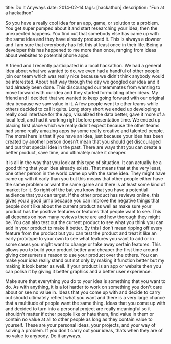 title: Do It Anyways
date: 2014-02-14
tags: [hackathon]
description: "Fun at a hackathon"

So you have a really cool idea for an app, game, or solution to a problem. You get super pumped about it and start researching your idea, then the unexpected happens. You find out that somebody else has came up with the same idea and they have already produced it. This is always a downer and I am sure that everybody has felt this at least once in their life. Being a developer this has happened to me more than once, ranging from ideas about websites to potential phone apps.

A friend and I recently participated in a local hackathon. We had a general idea about what we wanted to do, we even had a handful of other people join our team which was really nice because we didn't think anybody would be interested. About half way through the day we googled our idea and it had already been done. This discouraged our teammates from wanting to move forward with our idea and they started formulating other ideas. My friend and I decided that we wanted to keep going forward with our original idea because we saw value in it. A few people went to other teams while others decided to call it quits. Long story short we ended up developing a really cool interface for the app, visualized the data better, gave it more of a local feel, and had it working right before presentation time. We ended up placing first place which we really didn't expect because the other teams had some really amazing apps by some really creative and talented people. The moral here is that if you have an idea, just because your idea has been created by another person doesn't mean that you should get discouraged and put that special idea in the past. There are ways that you can create a better product, save time, and ultimately make it cheaper.

It is all in the way that you look at this type of situation. It can actually be a good thing that your idea already exists. That means that at the very least, one other person in the world came up with the same idea. They might have came up with it early than you but this means that other people either have the same problem or want the same game and there is at least some kind of market for it. So right off the bat you know that you have a potential audience that you can target. If the other product has reviews online, this gives you a good jump because you can improve the negative things that people don't like about the current product as well as make sure your product has the positive features or features that people want to see. This all depends on how many reviews there are and how thorough they might be. You can also test out the current product to see what you think you can add in your product to make it better. By this I don't mean ripping off every feature from the product but you can test the product and treat it like an early prototype to your own to see what features you want to add or in some cases you might want to change or take away certain features. This allows you to build your product better and cheaper the first time around giving consumers a reason to use your product over the others. You can make your idea really stand out not only by making it function better but my making it look better as well. If your product is an app or website then you can polish it by giving it better graphics and a better user experience.

Make sure that everything you do to your idea is something that you want to do. As with anything, it is a lot harder to work on something you don't care about or see no value in. Ideas that you come up with and decide to carry out should ultimately reflect what you want and there is a very large chance that a multitude of people want the same thing. Ideas that you come up with and decided to turn into a personal project are really meaningful so it shouldn't matter if other people like or hate them, find value in them or contain no value at all to other people as long as they contain value to yourself. These are your personal ideas, your projects, and your way of solving a problem. If you don't carry out your ideas, thats when they are of no value to anybody. Do it anyways.